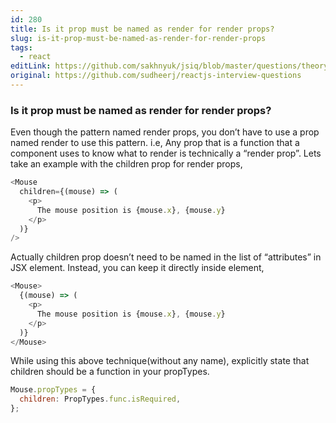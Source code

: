 ```yaml
---
id: 280
title: Is it prop must be named as render for render props?
slug: is-it-prop-must-be-named-as-render-for-render-props
tags:
  - react
editLink: https://github.com/sakhnyuk/jsiq/blob/master/questions/theory/react/280.md
original: https://github.com/sudheerj/reactjs-interview-questions
---
```


### Is it prop must be named as render for render props?

Even though the pattern named render props, you don’t have to use a prop named render to use this pattern. i.e, Any prop that is a function that a component uses to know what to render is technically a “render prop”. Lets take an example with the children prop for render props,

```javascript
<Mouse
  children={(mouse) => (
    <p>
      The mouse position is {mouse.x}, {mouse.y}
    </p>
  )}
/>
```

Actually children prop doesn’t need to be named in the list of “attributes” in JSX element. Instead, you can keep it directly inside element,

```javascript
<Mouse>
  {(mouse) => (
    <p>
      The mouse position is {mouse.x}, {mouse.y}
    </p>
  )}
</Mouse>
```

While using this above technique(without any name), explicitly state that children should be a function in your propTypes.

```javascript
Mouse.propTypes = {
  children: PropTypes.func.isRequired,
};
```
